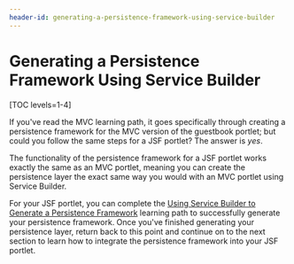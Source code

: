 ```yaml
---
header-id: generating-a-persistence-framework-using-service-builder
---
```


# Generating a Persistence Framework Using Service Builder

[TOC levels=1-4]

If you've read the MVC learning path, it goes specifically through creating a
persistence framework for the MVC version of the guestbook portlet; but could
you follow the same steps for a JSF portlet? The answer is *yes*. 

The functionality of the persistence framework for a JSF portlet works exactly
the same as an MVC portlet, meaning you can create the persistence layer the
exact same way you would with an MVC portlet using Service Builder. 

For your JSF portlet, you can complete the
[Using Service Builder to Generate a Persistence Framework](/docs/6-2/tutorials/-/knowledge_base/t/using-service-builder-to-generate-a-persistence-fr)
learning path to successfully generate your persistence framework. Once you've
finished generating your persistence layer, return back to this point and
continue on to the next section to learn how to integrate the persistence
framework into your JSF portlet. 
